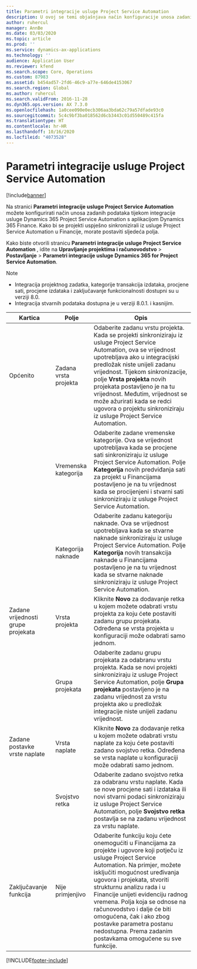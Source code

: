 ```yaml
---
title: Parametri integracije usluge Project Service Automation
description: U ovoj se temi objašnjava način konfiguracije unosa zadanih podataka tijekom integracije usluge Microsoft Dynamics 365 for Project Service Automation s Microsoftovom aplikacijom Dynamics 365 Finance.
author: ruhercul
manager: AnnBe
ms.date: 03/03/2020
ms.topic: article
ms.prod: ''
ms.service: dynamics-ax-applications
ms.technology: ''
audience: Application User
ms.reviewer: kfend
ms.search.scope: Core, Operations
ms.custom: 87983
ms.assetid: b454ad57-2fd6-46c9-a77e-646de4153067
ms.search.region: Global
ms.author: ruhercul
ms.search.validFrom: 2016-11-28
ms.dyn365.ops.version: AX 7.3.0
ms.openlocfilehash: 1a0cee090e0ecb306aa3bda62c79a57dfade93c0
ms.sourcegitcommit: 5c4c9bf3ba018562d6cb3443c01d550489c415fa
ms.translationtype: HT
ms.contentlocale: hr-HR
ms.lasthandoff: 10/16/2020
ms.locfileid: "4073528"
---
```

# <a name="project-service-automation-integration-parameters"></a>Parametri integracije usluge Project Service Automation

[!include[banner](../includes/banner.md)]

Na stranici **Parametri integracije usluge Project Service Automation** možete konfigurirati način unosa zadanih podataka tijekom integracije usluge Dynamics 365 Project Service Automation s aplikacijom Dynamics 365 Finance. Kako bi se projekti uspješno sinkronizirali iz usluge Project Service Automation u Financije, morate postaviti sljedeća polja.

Kako biste otvorili stranicu **Parametri integracije usluge Project Service Automation** , idite na **Upravljanje projektima i računovodstvo** \> **Postavljanje** \> **Parametri integracije usluge Dynamics 365 for Project Service Automation**. 

> [!NOTE]
> - Integracija projektnog zadatka, kategorije transakcija izdataka, procjene sati, procjene izdataka i zaključavanje funkcionalnosti dostupni su u verziji 8.0.
> - Integracija stvarnih podataka dostupna je u verziji 8.0.1. i kasnijim.


| Kartica                    | Polje                | Opis |
|------------------------|----------------------|-------------|
| Općenito                | Zadana vrsta projekta | Odaberite zadanu vrstu projekta. Kada se projekti sinkroniziraju iz usluge Project Service Automation, ova se vrijednost upotrebljava ako u integracijski predložak niste unijeli zadanu vrijednost. Tijekom sinkronizacije, polje **Vrsta projekta** novih projekata postavljeno je na tu vrijednost. Međutim, vrijednost se može ažurirati kada se redci ugovora o projektu sinkroniziraju iz usluge Project Service Automation. |
|                        | Vremenska kategorija        | Odaberite zadane vremenske kategorije. Ova se vrijednost upotrebljava kada se procjene sati sinkroniziraju iz usluge Project Service Automation. Polje **Kategorija** novih predviđanja sati za projekt u Financijama postavljeno je na tu vrijednost kada se procijenjeni i stvarni sati sinkroniziraju iz usluge Project Service Automation. |
|                        | Kategorija naknade         | Odaberite zadanu kategoriju naknade. Ova se vrijednost upotrebljava kada se stvarne naknade sinkroniziraju iz usluge Project Service Automation. Polje **Kategorija** novih transakcija naknade u Financijama postavljeno je na tu vrijednost kada se stvarne naknade sinkroniziraju iz usluge Project Service Automation. |
| Zadane vrijednosti grupe projekata | Vrsta projekta         | Kliknite **Novo** za dodavanje retka u kojem možete odabrati vrstu projekta za koju ćete postaviti zadanu grupu projekata. Određena se vrsta projekta u konfiguraciji može odabrati samo jednom. |
|                        | Grupa projekata        | Odaberite zadanu grupu projekata za odabranu vrstu projekta. Kada se novi projekti sinkroniziraju iz usluge Project Service Automation, polje **Grupa projekata** postavljeno je na zadanu vrijednost za vrstu projekta ako u predložak integracije niste unijeli zadanu vrijednost. |
| Zadane postavke vrste naplate  | Vrsta naplate         | Kliknite **Novo** za dodavanje retka u kojem možete odabrati vrstu naplate za koju ćete postaviti zadano svojstvo retka. Određena se vrsta naplate u konfiguraciji može odabrati samo jednom. |
|                        | Svojstvo retka        | Odaberite zadano svojstvo retka za odabranu vrstu naplate. Kada se nove procjene sati i izdataka ili novi stvarni podaci sinkroniziraju iz usluge Project Service Automation, polje **Svojstvo retka** postavlja se na zadanu vrijednost za vrstu naplate. |
| Zaključavanje funkcija  | Nije primjenjivo       | Odaberite funkciju koju ćete onemogućiti u Financijama za projekte i ugovore koji potječu iz usluge Project Service Automation. Na primjer, možete isključiti mogućnost uređivanja ugovora i projekata, stvoriti strukturnu analizu rada i u Financije unijeti evidenciju radnog vremena. Polja koja se odnose na računovodstvo i dalje će biti omogućena, čak i ako zbog postavke parametra postanu nedostupna. Prema zadanim postavkama omogućene su sve funkcije. |


[!INCLUDE[footer-include](../includes/footer-banner.md)]